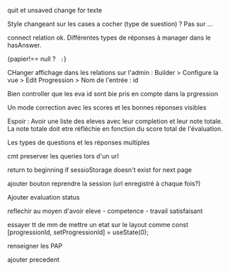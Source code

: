 
quit et unsaved change for texte

Style changeant sur les cases a cocher (type de suestion) ? Pas sur ...

connect relation ok. Différentes types de réponses à manager dans le hasAnswer. 


{papier!== null ? ``  : ``}


CHanger affichage dans les relations sur l'admin : Builder > Configure la vue > Edit Progression > Nom de l'entrée : id

Bien controller que les eva id sont bie  pris en compte dans la prgression

Un mode correction avec les scores et les bonnes réponses visibles

Espoir : Avoir une liste des eleves avec leur completion et leur note totale. La note totale doit etre réfléchie en fonction du score total de l'évaluation.

Les types de questions et les réponses multiples

cmt preserver les queries lors d'un url

return to beginning if sessioStorage doesn't exist for next page

ajouter bouton reprendre la session (url enregistré à chaque fois?)

Ajouter evaluation status 

reflechir au moyen d'avoir eleve - competence - travail satisfaisant

essayer tt de mm de mettre un etat sur le layout comme   const [progressionId, setProgressionId] = useState(0);

renseigner les PAP

ajouter precedent